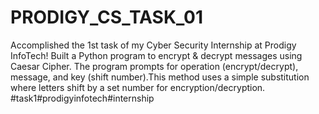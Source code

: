# PRODIGY_CS_TASK_01
Accomplished the 1st task of my Cyber Security Internship at Prodigy InfoTech! Built a Python program to encrypt & decrypt messages using Caesar Cipher. The program prompts for operation (encrypt/decrypt), message, and key (shift number).This method uses a simple substitution where letters shift by a set number for encryption/decryption. 
#task1#prodigyinfotech#internship